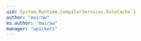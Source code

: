 ```yaml
---
uid: System.Runtime.CompilerServices.RuleCache`1
author: "mairaw"
ms.author: "mairaw"
manager: "wpickett"
---
```

